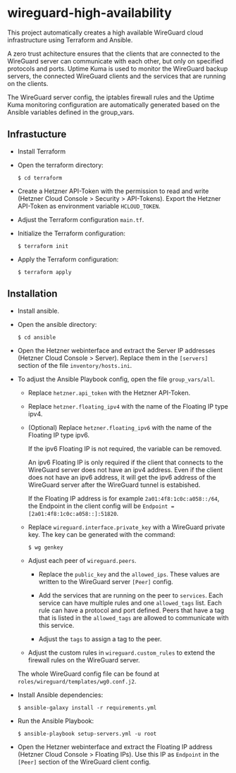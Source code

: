 #  wireguard-high-availability

This project automatically creates a high available WireGuard cloud infrastructure using Terraform and Ansible.

A zero trust achitecture ensures that the clients that are connected to the WireGuard server can communicate with each other, but only on specified protocols and ports.
Uptime Kuma is used to monitor the WireGuard backup servers, the connected WireGuard clients and the services that are running on the clients.

The WireGuard server config, the iptables firewall rules and the Uptime Kuma monitoring configuration are automatically generated based on the Ansible variables defined in the group_vars.


## Infrastucture
- Install Terraform

- Open the terraform directory:
  ```shell
  $ cd terraform
  ```

- Create a Hetzner API-Token with the permission to read and write (Hetzner Cloud Console > Security > API-Tokens).
  Export the Hetzner API-Token as environment variable `HCLOUD_TOKEN`.

- Adjust the Terraform configuration `main.tf`.

- Initialize the Terraform configuration:
  ```shell
  $ terraform init
  ```

- Apply the Terraform configuration:
  ```shell
  $ terraform apply
  ```


## Installation
- Install ansible.

- Open the ansible directory:
  ```shell
  $ cd ansible
  ```

- Open the Hetzner webinterface and extract the Server IP addresses (Hetzner Cloud Console > Server).
  Replace them in the `[servers]` section of the file `inventory/hosts.ini`.

- To adjust the Ansible Playbook config, open the file `group_vars/all`.
  - Replace `hetzner.api_token` with the Hetzner API-Token.

  - Replace `hetzner.floating_ipv4` with the name of the Floating IP type ipv4.
  
  - (Optional) Replace `hetzner.floating_ipv6` with the name of the Floating IP type ipv6.
    
    If the ipv6 Floating IP is not required, the variable can be removed.
    
    An ipv6 Floating IP is only required if the client that connects to the WireGuard server does not have an ipv4 address.
    Even if the client does not have an ipv6 address, it will get the ipv6 address of the WireGuard server after the WireGuard tunnel is estabished.
    
    If the Floating IP address is for example `2a01:4f8:1c0c:a058::/64`, the Endpoint in the client config will be `Endpoint = [2a01:4f8:1c0c:a058::]:51820`.
  
  - Replace `wireguard.interface.private_key` with a WireGuard private key.
    The key can be generated with the command:
    ```shell
    $ wg genkey
    ```
  
  - Adjust each peer of `wireguard.peers`.
    - Replace the `public_key` and the `allowed_ips`.
      These values are written to the WireGuard server `[Peer]` config.
  
    - Add the services that are running on the peer to `services`.
      Each service can have multiple rules and one `allowed_tags` list.
      Each rule can have a protocol and port defined.
      Peers that have a tag that is listed in the `allowed_tags` are allowed to communicate with this service.
  
    - Adjust the `tags` to assign a tag to the peer.
  
  - Adjust the custom rules in `wireguard.custom_rules` to extend the firewall rules on the WireGuard server.
  
  The whole WireGuard config file can be found at `roles/wireguard/templates/wg0.conf.j2`.

- Install Ansible dependencies:
  ```shell
  $ ansible-galaxy install -r requirements.yml
  ```

- Run the Ansible Playbook:
  ```shell
  $ ansible-playbook setup-servers.yml -u root
  ```

- Open the Hetzner webinterface and extract the Floating IP address (Hetzner Cloud Console > Floating IPs).
  Use this IP as `Endpoint` in the `[Peer]` section of the WireGuard client config.
